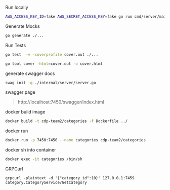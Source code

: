Run locally 
```sh
AWS_ACCESS_KEY_ID=fake AWS_SECRET_ACCESS_KEY=fake go run cmd/server/main.go
```

Generate Mocks
```sh
go generate ./...
```

Run Tests
```sh
go test  -v -coverprofile cover.out ./...

go tool cover -html=cover.out -o cover.html
```

generate swagger docs
```sh
swag init -g ./internal/server/server.go
```

swagger page
> http://localhost:7450/swagger/index.html

docker build image
```sh
docker build -t cdp-team2/categories -f Dockerfile ../
```

docker run
```sh
docker run -p 7450:7450 --name categories cdp-team2/categories 
```

docker sh into container
```sh
docker exec -it categories /bin/sh
```


GRPCurl 
```
grpcurl -plaintext -d '{"category_id":10}' 127.0.0.1:7459 category.CategoryService/GetCategory
```